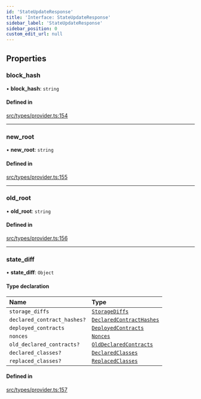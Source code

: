 ```yaml
---
id: 'StateUpdateResponse'
title: 'Interface: StateUpdateResponse'
sidebar_label: 'StateUpdateResponse'
sidebar_position: 0
custom_edit_url: null
---
```


## Properties

### block_hash

• **block_hash**: `string`

#### Defined in

[src/types/provider.ts:154](https://github.com/notV4l/starknet.js/blob/c20c3bd/src/types/provider.ts#L154)

---

### new_root

• **new_root**: `string`

#### Defined in

[src/types/provider.ts:155](https://github.com/notV4l/starknet.js/blob/c20c3bd/src/types/provider.ts#L155)

---

### old_root

• **old_root**: `string`

#### Defined in

[src/types/provider.ts:156](https://github.com/notV4l/starknet.js/blob/c20c3bd/src/types/provider.ts#L156)

---

### state_diff

• **state_diff**: `Object`

#### Type declaration

| Name                        | Type                                                                      |
| :-------------------------- | :------------------------------------------------------------------------ |
| `storage_diffs`             | [`StorageDiffs`](../namespaces/RPC.md#storagediffs)                       |
| `declared_contract_hashes?` | [`DeclaredContractHashes`](../namespaces/RPC.md#declaredcontracthashes)   |
| `deployed_contracts`        | [`DeployedContracts`](../namespaces/Sequencer.md#deployedcontracts)       |
| `nonces`                    | [`Nonces`](../namespaces/RPC.md#nonces)                                   |
| `old_declared_contracts?`   | [`OldDeclaredContracts`](../namespaces/Sequencer.md#olddeclaredcontracts) |
| `declared_classes?`         | [`DeclaredClasses`](../namespaces/Sequencer.md#declaredclasses)           |
| `replaced_classes?`         | [`ReplacedClasses`](../namespaces/Sequencer.md#replacedclasses)           |

#### Defined in

[src/types/provider.ts:157](https://github.com/notV4l/starknet.js/blob/c20c3bd/src/types/provider.ts#L157)
